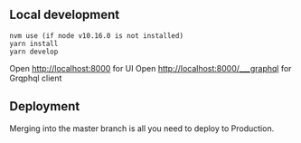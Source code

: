 ## Local development

```
nvm use (if node v10.16.0 is not installed)
yarn install
yarn develop
```

Open [http://localhost:8000](http://localhost:8000) for UI
Open [http://localhost:8000/___graphql](http://localhost:8000/___graphql) for Grqphql client

## Deployment

Merging into the master branch is all you need to deploy to Production.
